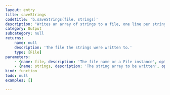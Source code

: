 ```yaml
---
layout: entry
title: saveStrings
codetitle: 'b.saveStrings(file, strings)'
description: "Writes an array of strings to a file, one line per string.\nIf the given file exists it gets overridden."
category: Output
subcategory: null
returns:
    name: null
    description: 'The file the strings were written to.'
    type: [File]
parameters:
    - {name: file, description: 'The file name or a File instance', optional: false, type: [String, File]}
    - {name: strings, description: 'The string array to be written', optional: false, type: [Array]}
kind: function
todo: null
examples: []

---
```

